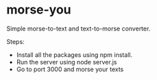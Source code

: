 # morse-you
Simple morse-to-text and text-to-morse converter.

Steps:

- Install all the packages using npm install.
- Run the server using node server.js
- Go to port 3000 and morse your texts
